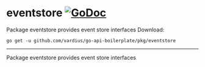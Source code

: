 # eventstore [![GoDoc](https://godoc.org/github.com/vardius/go-api-boilerplate/pkg/eventstore?status.svg)](https://godoc.org/github.com/vardius/go-api-boilerplate/pkg/eventstore)
Package eventstore provides event store interfaces
Download:
```shell
go get -u github.com/vardius/go-api-boilerplate/pkg/eventstore
```

* * *
Package eventstore provides event store interfaces
